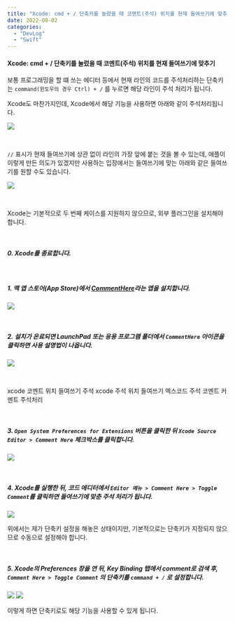 ```yaml
---
title: "Xcode: cmd + / 단축키를 눌렀을 때 코멘트(주석) 위치를 현재 들여쓰기에 맞추기 (CommentHere)"
date: 2022-08-02
categories: 
  - "DevLog"
  - "Swift"
---
```


#### **Xcode: cmd + / 단축키를 눌렀을 때 코멘트(주석) 위치를 현재 들여쓰기에 맞추기**

보통 프로그래밍을 할 떄 쓰는 에디터 등에서 현재 라인의 코드를 주석처리하는 단축키는 `command(윈도우의 경우 Ctrl) + /` 를 누르면 해당 라인이 주석 처리가 됩니다.

Xcode도 마찬가지인데, Xcode에서 해당 기능을 사용하면 아래와 같이 주석처리됩니다.

![](./assets/img/wp-content/uploads/2022/08/스크린샷-2022-08-03-오전-2.03.34.jpg)

 

`//` 표시가 현재 들여쓰기에 상관 없이 라인의 가장 앞에 붙는 것을 볼 수 있는데, 애플이 이렇게 만든 의도가 있겠지만 사용하는 입장에서는 들여쓰기에 맞는 아래와 같은 들여쓰기를 원할 수도 있습니다.

![](./assets/img/wp-content/uploads/2022/08/스크린샷-2022-08-03-오전-2.11.56.jpg)

 

Xcode는 기본적으로 두 번째 케이스를 지원하지 않으므로, 외부 플러그인을 설치해야 합니다.

 

##### **0\. Xcode를 종료합니다.**

 

##### **1\. 맥 앱 스토어(App Store)에서 [CommentHere](https://apps.apple.com/us/app/comment-here/id1406737173?mt=12)라는 앱을 설치합니다.**

![](./assets/img/wp-content/uploads/2022/08/스크린샷-2022-08-03-오전-2.14.56.jpg)

 

##### **2\. 설치가 온료되면 LaunchPad 또는 응용 프로그램 폴더에서 `CommentHere` 아이콘을 클릭하면 사용 설명법이 나옵니다.**

![](./assets/img/wp-content/uploads/2022/08/스크린샷-2022-08-03-오전-2.15.54.jpg)

 

xcode 코멘트 위치 들여쓰기 주석 xcode 주석 위치 들여쓰기 엑스코드 주석 코멘트 커멘트 주석처리

 

##### **3\. `Open System Preferences for Extensions` 버튼을 클릭한 뒤 `Xcode Source Editor > Comment Here` 체크박스를 클릭합니다.**

![](./assets/img/wp-content/uploads/2022/08/스크린샷-2022-08-03-오전-2.17.34.jpg)

 

##### **4\. Xcode를 실행한 뒤, 코드 에디터에서 `Editor 메뉴 > Comment Here > Toggle Comment`를 클릭하면 들여쓰기에 맞춘 주석 처리가 됩니다.** 

![](./assets/img/wp-content/uploads/2022/08/스크린샷-2022-08-03-오전-2.21.50.jpg)

위에서는 제가 단축키 설정을 해놓은 상태이지만, 기본적으로는 단축키가 지정되지 않으므로 수동으로 설정해야 합니다.

 

##### **5\. Xcode의 Preferences 창을 연 뒤, Key Binding 탭에서 comment로 검색 후, `Comment Here > Toggle Comment` 의 단축키를 `command + /` 로 설정합니다.**

![](./assets/img/wp-content/uploads/2022/08/스크린샷-2022-08-03-오전-2.24.40.jpg) ![](./assets/img/wp-content/uploads/2022/08/스크린샷-2022-08-03-오전-2.25.57.jpg)

이렇게 하면 단축키로도 해당 기능을 사용할 수 있게 됩니다.
